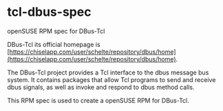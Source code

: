 # tcl-dbus-spec

openSUSE RPM spec for DBus-Tcl

DBus-Tcl its official homepage is
[https://chiselapp.com/user/schelte/repository/dbus/home](https://chiselapp.com/user/schelte/repository/dbus/home).

The DBus-Tcl project provides a Tcl interface to the dbus message bus system.
It contains packages that allow Tcl programs to send and receive dbus signals,
as well as invoke and respond to dbus method calls.

This RPM spec is used to create a openSUSE RPM for DBus-Tcl.

